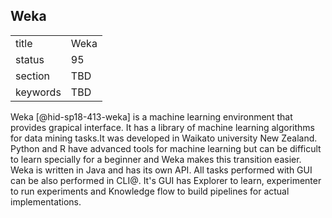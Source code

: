 ## Weka


|          |      |
| -------- | ---- |
| title    | Weka |
| status   | 95   |
| section  | TBD  |
| keywords | TBD  |




Weka [@hid-sp18-413-weka] is a machine learning environment that
provides grapical interface. It has a library of machine learning
algorithms for data mining tasks.It was developed in Waikato university
New Zealand. Python and R have advanced tools for machine learning but
can be difficult to learn specially for a beginner and Weka makes this
transition easier. Weka is written in Java and has its own API. All
tasks performed with GUI can be also performed in CLI@. It's GUI has
Explorer to learn, experimenter to run experiments and Knowledge flow to
build pipelines for actual implementations.
